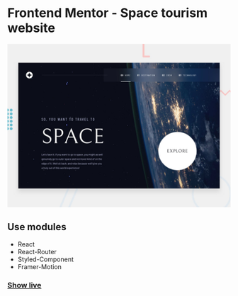 # Frontend Mentor - Space tourism website

![Design preview for the Space tourism website coding challenge](./preview.jpg)

## Use modules

- React
- React-Router
- Styled-Component
- Framer-Motion

### [Show live](http://GrzegorzBanaszak.github.io/space-tourism)
